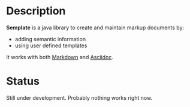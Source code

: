 # Description

**Semplate** is a java library to create and maintain markup documents by:
* adding  semantic information
* using user defined templates

It works with both [Markdown](https://www.markdownguide.org/getting-started/) and [Asciidoc](http://asciidoc.org/).

# Status

Still under development. Probably nothing works right now.
